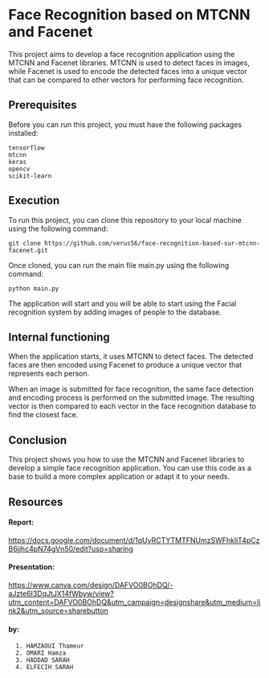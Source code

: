 # Face Recognition based on MTCNN and Facenet

This project aims to develop a face recognition application using the MTCNN and Facenet libraries. MTCNN is used to detect faces in images, while Facenet is used to encode the detected faces into a unique vector that can be compared to other vectors for performing face recognition.

## Prerequisites

Before you can run this project, you must have the following packages installed:
```
tensorflow
mtcnn
keras
opencv
scikit-learn
```
## Execution

To run this project, you can clone this repository to your local machine using the following command:
```
git clone https://github.com/verus56/face-recognition-based-sur-mtcnn-facenet.git
```
Once cloned, you can run the main file main.py using the following command:
```
python main.py
```
The application will start and you will be able to start using the Facial recognition system by adding images of people to the database.

## Internal functioning

When the application starts, it uses MTCNN to detect faces. The detected faces are then encoded using Facenet to produce a unique vector that represents each person.

When an image is submitted for face recognition, the same face detection and encoding process is performed on the submitted image. The resulting vector is then compared to each vector in the face recognition database to find the closest face.

## Conclusion

This project shows you how to use the MTCNN and Facenet libraries to develop a simple face recognition application. You can use this code as a base to build a more complex application or adapt it to your needs.

## Resources

#### Report: 
https://docs.google.com/document/d/1qUyRCTYTMTFNUmzSWFhkliT4pCzB6jjhc4pN74gVn50/edit?usp=sharing
#### Presentation: 
https://www.canva.com/design/DAFVO0BOhDQ/-aJzte6I3DqJtJX14fWbyw/view?utm_content=DAFVO0BOhDQ&utm_campaign=designshare&utm_medium=link2&utm_source=sharebutton

#### by: 
```
  1. HAMZAOUI Thameur
  2. OMARI Hamza
  3. HADDAD SARAH
  4. ELFECIH SARAH
```

